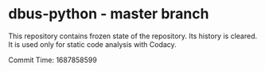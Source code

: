 # dbus-python - master branch

This repository contains frozen state of the repository.
Its history is cleared. It is used only for static code
analysis with Codacy.

Commit Time: 1687858599